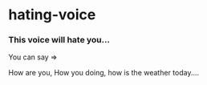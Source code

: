 # hating-voice

### This voice will hate you...

You can say =>

How are you, How you doing, how is the weather today....
